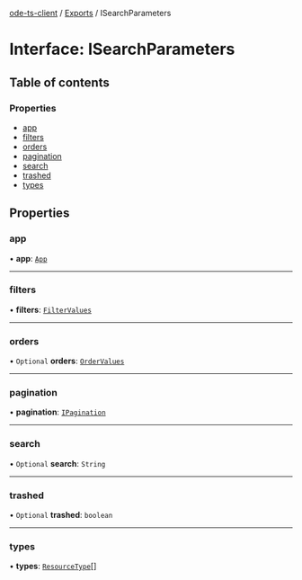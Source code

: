 [ode-ts-client](../README.md) / [Exports](../modules.md) / ISearchParameters

# Interface: ISearchParameters

## Table of contents

### Properties

- [app](ISearchParameters.md#app)
- [filters](ISearchParameters.md#filters)
- [orders](ISearchParameters.md#orders)
- [pagination](ISearchParameters.md#pagination)
- [search](ISearchParameters.md#search)
- [trashed](ISearchParameters.md#trashed)
- [types](ISearchParameters.md#types)

## Properties

### app

• **app**: [`App`](../modules.md#app)

___

### filters

• **filters**: [`FilterValues`](../modules.md#filtervalues)

___

### orders

• `Optional` **orders**: [`OrderValues`](../modules.md#ordervalues)

___

### pagination

• **pagination**: [`IPagination`](IPagination.md)

___

### search

• `Optional` **search**: `String`

___

### trashed

• `Optional` **trashed**: `boolean`

___

### types

• **types**: [`ResourceType`](../modules.md#resourcetype)[]
